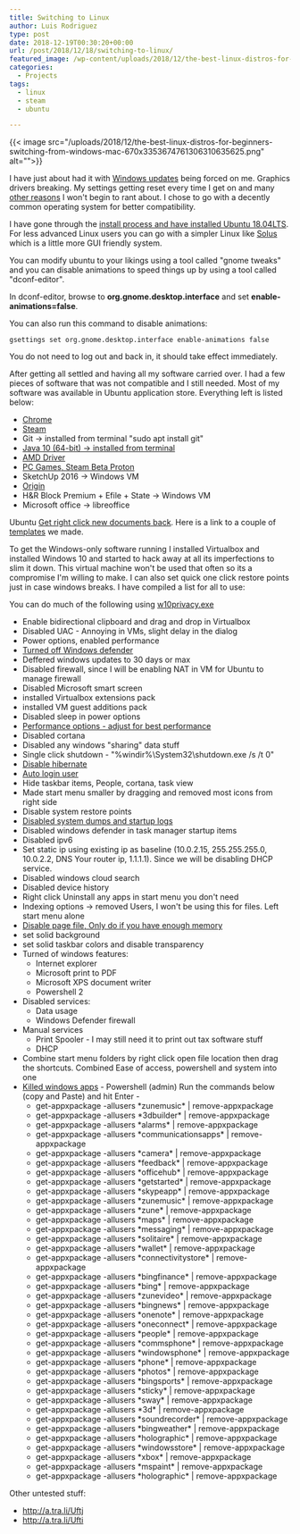 ```yaml
---
title: Switching to Linux
author: Luis Rodriguez
type: post
date: 2018-12-19T00:30:20+00:00
url: /post/2018/12/18/switching-to-linux/
featured_image: /wp-content/uploads/2018/12/the-best-linux-distros-for-beginners-switching-from-windows-mac-670x3353674761306310635625.png
categories:
  - Projects
tags:
  - linux
  - steam
  - ubuntu

---
```

{{< image src="/uploads/2018/12/the-best-linux-distros-for-beginners-switching-from-windows-mac-670x3353674761306310635625.png" alt="">}}

I have just about had it with [Windows updates](https://www.softwarehow.com/fix-windows-stuck-checking-updates/) being forced on me. Graphics drivers breaking. My settings getting reset every time I get on and many [other reasons][1] I won't begin to rant about. I chose to go with a decently common operating system for better compatibility.

I have gone through the [install process and have installed Ubuntu 18.04LTS][2]. For less advanced Linux users you can go with a simpler Linux like [Solus][3] which is a little more GUI friendly system.

You can modify ubuntu to your likings using a tool called "gnome tweaks" and you can disable animations to speed things up by using a tool called "dconf-editor".

In dconf-editor, browse to **org.gnome.desktop.interface** and set **enable-animations=false**.

You can also run this command to disable animations:
  
`gsettings set org.gnome.desktop.interface enable-animations false` 

You do not need to log out and back in, it should take effect immediately.

After getting all settled and having all my software carried over. I had a few pieces of software that was not compatible and I still needed. Most of my software was available in Ubuntu application store. Everything left is listed below:

  * [Chrome][4]
  * [Steam][5]
  * Git -> installed from terminal "sudo apt install git"
  * [Java 10 (64-bit) -> installed from terminal][6]
  * [AMD Driver][7]
  * [PC Games, Steam Beta Proton][8]
  * SketchUp 2016 -> Windows VM
  * [Origin][9]
  * H&R Block Premium + Efile + State -> Windows VM
  * Microsoft office -> libreoffice

Ubuntu [Get right click new documents back][10]. Here is a link to a couple of [templates][11] we made.

To get the Windows-only software running I installed Virtualbox and installed Windows 10 and started to hack away at all its imperfections to slim it down. This virtual machine won't be used that often so its a compromise I'm willing to make. I can also set quick one click restore points just in case windows breaks. I have compiled a list for all to use:

<!--more-->

You can do much of the following using [w10privacy.exe](https://www.winprivacy.de/english-home/)

  * Enable bidirectional clipboard and drag and drop in Virtualbox
  * Disabled UAC - Annoying in VMs, slight delay in the dialog
  * Power options, enabled performance
  * [Turned off Windows defender][12]
  * Deffered windows updates to 30 days or max
  * Disabled firewall, since I will be enabling NAT in VM for Ubuntu to manage firewall
  * Disabled Microsoft smart screen
  * installed Virtualbox extensions pack
  * installed VM guest additions pack
  * Disabled sleep in power options
  * [Performance options - adjust for best performance][13]
  * Disabled cortana
  * Disabled any windows "sharing" data stuff
  * Single click shutdown - "%windir%\System32\shutdown.exe /s /t 0"
  * [Disable hibernate][14]
  * [Auto login user][13]
  * Hide taskbar items, People, cortana, task view
  * Made start menu smaller by dragging and removed most icons from right side
  * Disable system restore points
  * [Disabled system dumps and startup logs][15]
  * Disabled windows defender in task manager startup items
  * Disabled ipv6
  * Set static ip using existing ip as baseline (10.0.2.15, 255.255.255.0, 10.0.2.2, DNS Your router ip, 1.1.1.1). Since we will be disabling DHCP service.
  * Disabled windows cloud search
  * Disabled device history
  * Right click Uninstall any apps in start menu you don't need
  * Indexing options -> removed Users, I won't be using this for files. Left start menu alone
  * [Disable page file, Only do if you have enough memory][16]
  * set solid background
  * set solid taskbar colors and disable transparency
  * Turned of windows features: 
      * Internet explorer
      * Microsoft print to PDF
      * Microsoft XPS document writer
      * Powershell 2
  * Disabled services: 
      * Data usage
      * Windows Defender firewall
  * Manual services 
      * Print Spooler - I may still need it to print out tax software stuff
      * DHCP
  * Combine start menu folders by right click open file location then drag the shortcuts. Combined Ease of access, powershell and system into one
  * [Killed windows apps][17] - Powershell (admin) Run the commands below (copy and Paste) and hit Enter - 
      * get-appxpackage -allusers \*zunemusic\* | remove-appxpackage
      * get-appxpackage -allusers \*3dbuilder\* | remove-appxpackage
      * get-appxpackage -allusers \*alarms\* | remove-appxpackage
      * get-appxpackage -allusers \*communicationsapps\* | remove-appxpackage
      * get-appxpackage -allusers \*camera\* | remove-appxpackage
      * get-appxpackage -allusers \*feedback\* | remove-appxpackage
      * get-appxpackage -allusers \*officehub\* | remove-appxpackage
      * get-appxpackage -allusers \*getstarted\* | remove-appxpackage
      * get-appxpackage -allusers \*skypeapp\* | remove-appxpackage
      * get-appxpackage -allusers \*zunemusic\* | remove-appxpackage
      * get-appxpackage -allusers \*zune\* | remove-appxpackage
      * get-appxpackage -allusers \*maps\* | remove-appxpackage
      * get-appxpackage -allusers \*messaging\* | remove-appxpackage
      * get-appxpackage -allusers \*solitaire\* | remove-appxpackage
      * get-appxpackage -allusers \*wallet\* | remove-appxpackage
      * get-appxpackage -allusers \*connectivitystore\* | remove-appxpackage
      * get-appxpackage -allusers \*bingfinance\* | remove-appxpackage
      * get-appxpackage -allusers \*bing\* | remove-appxpackage
      * get-appxpackage -allusers \*zunevideo\* | remove-appxpackage
      * get-appxpackage -allusers \*bingnews\* | remove-appxpackage
      * get-appxpackage -allusers \*onenote\* | remove-appxpackage
      * get-appxpackage -allusers \*oneconnect\* | remove-appxpackage
      * get-appxpackage -allusers \*people\* | remove-appxpackage
      * get-appxpackage -allusers \*commsphone\* | remove-appxpackage
      * get-appxpackage -allusers \*windowsphone\* | remove-appxpackage
      * get-appxpackage -allusers \*phone\* | remove-appxpackage
      * get-appxpackage -allusers \*photos\* | remove-appxpackage
      * get-appxpackage -allusers \*bingsports\* | remove-appxpackage
      * get-appxpackage -allusers \*sticky\* | remove-appxpackage
      * get-appxpackage -allusers \*sway\* | remove-appxpackage
      * get-appxpackage -allusers \*3d\* | remove-appxpackage
      * get-appxpackage -allusers \*soundrecorder\* | remove-appxpackage
      * get-appxpackage -allusers \*bingweather\* | remove-appxpackage
      * get-appxpackage -allusers \*holographic\* | remove-appxpackage
      * get-appxpackage -allusers \*windowsstore\* | remove-appxpackage
      * get-appxpackage -allusers \*xbox\* | remove-appxpackage
      * get-appxpackage -allusers \*mspaint\* | remove-appxpackage
      * get-appxpackage -allusers \*holographic\* | remove-appxpackage

Other untested stuff:

  * http://a.tra.li/Uftj
  * http://a.tra.li/Ufti

 [1]: https://duckduckgo.com/?q=windows+updates+breaks&atb=v147-1__&t=cros&iar=news&ia=
 [2]: https://linuxhint.com/rufus_bootable_usb_install_ubuntu_18-04_lts/
 [3]: https://linoxide.com/distros/install-solus-usb/
 [4]: http://google.com/chrome
 [5]: https://store.steampowered.com/about/
 [6]: https://thishosting.rocks/install-java-ubuntu/
 [7]: http://amd.com
 [8]: https://steamcommunity.com/games/221410/announcements/detail/1696055855739350561
 [9]: https://www.pcsteps.com/5110-install-origin-linux-mint-ubuntu-wine/
 [10]: https://vitux.com/add-new-document-back-to-the-right-click-menu-in-ubuntu-18-04/
 [11]: https://downloads.techreanimate.com/mprryu
 [12]: https://www.ghacks.net/2015/10/25/how-to-disable-windows-defender-in-windows-10-permanently/
 [13]: https://www.itpro.co.uk/operating-systems/26138/how-to-speed-up-windows-10
 [14]: https://www.pugetsystems.com/labs/support-software/How-to-disable-Sleep-Mode-or-Hibernation-793/
 [15]: https://www.inteset.com/how-to-strip-down-windows-10-for-kiosks-digital-signage-and-other-special-purpose-systems
 [16]: https://tunecomp.net/win10-page-file-disable/
 [17]: https://www.askvg.com/guide-how-to-remove-all-built-in-apps-in-windows-10
